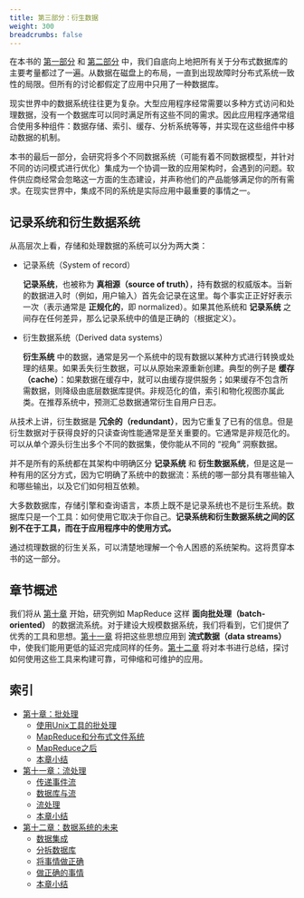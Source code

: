 ```yaml
---
title: 第三部分：衍生数据
weight: 300
breadcrumbs: false
---
```



在本书的 [第一部分](/part-i) 和 [第二部分](/part-ii) 中，我们自底向上地把所有关于分布式数据库的主要考量都过了一遍。从数据在磁盘上的布局，一直到出现故障时分布式系统一致性的局限。但所有的讨论都假定了应用中只用了一种数据库。

现实世界中的数据系统往往更为复杂。大型应用程序经常需要以多种方式访问和处理数据，没有一个数据库可以同时满足所有这些不同的需求。因此应用程序通常组合使用多种组件：数据存储、索引、缓存、分析系统等等，并实现在这些组件中移动数据的机制。

本书的最后一部分，会研究将多个不同数据系统（可能有着不同数据模型，并针对不同的访问模式进行优化）集成为一个协调一致的应用架构时，会遇到的问题。软件供应商经常会忽略这一方面的生态建设，并声称他们的产品能够满足你的所有需求。在现实世界中，集成不同的系统是实际应用中最重要的事情之一。

## 记录系统和衍生数据系统

从高层次上看，存储和处理数据的系统可以分为两大类：

* 记录系统（System of record）

  **记录系统**，也被称为 **真相源（source of truth）**，持有数据的权威版本。当新的数据进入时（例如，用户输入）首先会记录在这里。每个事实正正好好表示一次（表示通常是 **正规化的**，即 normalized）。如果其他系统和 **记录系统** 之间存在任何差异，那么记录系统中的值是正确的（根据定义）。

* 衍生数据系统（Derived data systems）

  **衍生系统** 中的数据，通常是另一个系统中的现有数据以某种方式进行转换或处理的结果。如果丢失衍生数据，可以从原始来源重新创建。典型的例子是 **缓存（cache）**：如果数据在缓存中，就可以由缓存提供服务；如果缓存不包含所需数据，则降级由底层数据库提供。非规范化的值，索引和物化视图亦属此类。在推荐系统中，预测汇总数据通常衍生自用户日志。

从技术上讲，衍生数据是 **冗余的（redundant）**，因为它重复了已有的信息。但是衍生数据对于获得良好的只读查询性能通常是至关重要的。它通常是非规范化的。可以从单个源头衍生出多个不同的数据集，使你能从不同的 “视角” 洞察数据。

并不是所有的系统都在其架构中明确区分 **记录系统** 和 **衍生数据系统**，但是这是一种有用的区分方式，因为它明确了系统中的数据流：系统的哪一部分具有哪些输入和哪些输出，以及它们如何相互依赖。

大多数数据库，存储引擎和查询语言，本质上既不是记录系统也不是衍生系统。数据库只是一个工具：如何使用它取决于你自己。**记录系统和衍生数据系统之间的区别不在于工具，而在于应用程序中的使用方式。**

通过梳理数据的衍生关系，可以清楚地理解一个令人困惑的系统架构。这将贯穿本书的这一部分。

## 章节概述

我们将从 [第十章](/ch10) 开始，研究例如 MapReduce 这样 **面向批处理（batch-oriented）** 的数据流系统。对于建设大规模数据系统，我们将看到，它们提供了优秀的工具和思想。[第十一章](/ch11) 将把这些思想应用到 **流式数据（data streams）** 中，使我们能用更低的延迟完成同样的任务。[第十二章](/ch12) 将对本书进行总结，探讨如何使用这些工具来构建可靠，可伸缩和可维护的应用。

## 索引

* [第十章：批处理](/ch10)
  * [使用Unix工具的批处理](/ch10#使用Unix工具的批处理)
  * [MapReduce和分布式文件系统](/ch10#MapReduce和分布式文件系统)
  * [MapReduce之后](/ch10#MapReduce之后)
  * [本章小结](/ch10#本章小结)
* [第十一章：流处理](/ch11)
  * [传递事件流](/ch11#传递事件流)
  * [数据库与流](/ch11#数据库与流)
  * [流处理](/ch11#流处理)
  * [本章小结](/ch11#本章小结)
* [第十二章：数据系统的未来](/ch12)
  * [数据集成](/ch12#数据集成)
  * [分拆数据库](/ch12#分拆数据库)
  * [将事情做正确](/ch12#将事情做正确)
  * [做正确的事情](/ch12#做正确的事情)
  * [本章小结](/ch12#本章小结)
